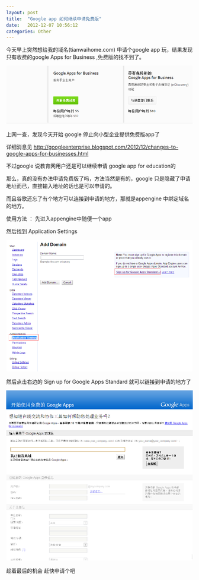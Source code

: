 ```yaml
---
layout: post
title:  "Google app 如何继续申请免费版"
date:   2012-12-07 10:56:12
categories: Other
---
```

今天早上突然想给我的域名(tianwaihome.com) 申请个google app 玩，结果发现只有收费的google Apps for Business ,免费版的找不到了。

![20121207133811](/uploads/2012/12/20121207133811.png)

上网一查，发现今天开始 google 停止向小型企业提供免费版app了

详细消息见 http://googleenterprise.blogspot.com/2012/12/changes-to-google-apps-for-businesses.html

不过google 说教育网用户还是可以继续申请 google app for education的

那么，真的没有办法申请免费版了吗，方法当然是有的，google 只是隐藏了申请地址而已，直接输入地址的话也是可以申请的。


而且谷歌还忘了有个地方可以连接到申请的地方，那就是appengine 中绑定域名的地方。

使用方法 ： 先进入appengine中随便一个app

然后找到 Application Settings

![20121207135907](/uploads/2012/12/20121207135907.png)

然后点击右边的 Sign up for Google Apps Standard  就可以链接到申请的地方了

![20121207135957](/uploads/2012/12/20121207135957.png)

趁着最后的机会 赶快申请个吧

